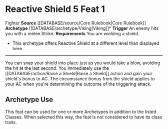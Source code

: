 ﻿---
actions: '[reaction]'
feat: Reactive Shield
id: '360'
level: '1'
name: Reactive Shield
rarity: Common
requirement: You are wielding a shield.
source: '[[DATABASE/source/Core Rulebook|Core Rulebook]]'
trait:
- '[[DATABASE/trait/Fighter|Fighter]]'
trigger: An enemy hits you with a melee Strike.
type: Feat

---
# Reactive Shield <span class="action-icon">5</span> <span class="item-type">Feat 1</span>

<span class="item-trait">Fighter</span>
**Source** [[DATABASE/source/Core Rulebook|Core Rulebook]] 
**Archetype** [[DATABASE/archetype/Viking|Viking]]*
**Trigger** An enemy hits you with a melee Strike.
**Requirements** You are wielding a shield.
* This archetype offers Reactive Shield at a different level than displayed here.

---
You can snap your shield into place just as you would take a blow, avoiding the hit at the last second. You immediately use the [[DATABASE/action/Raise a Shield|Raise a Shield]] action and gain your shield's bonus to AC. The circumstance bonus from the shield applies to your AC when you're determining the outcome of the triggering attack.

## Archetype Use

This feat can be used for one or more Archetypes in addition to the listed Classes. When selected this way, the feat is not considered to have its class traits.